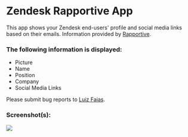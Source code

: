 # Zendesk Rapportive App

This app shows your Zendesk end-users' profile and social media links based on their emails. Information provided by [Rapportive](http://rapportive.com).

### The following information is displayed:

* Picture
* Name
* Position
* Company
* Social Media Links

Please submit bug reports to [Luiz Faias](mailto:luizfaias@gmail.com).

### Screenshot(s):

![](http://res.cloudinary.com/luizfaias-com/image/upload/c_scale,h_348/v1401843772/screenshot_rapportive_app_qd42iv.png)
